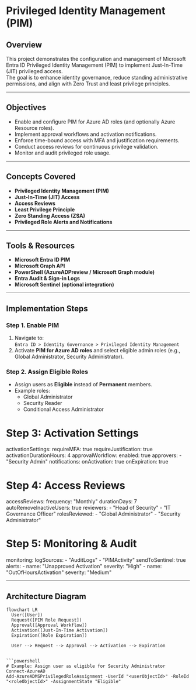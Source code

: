 #  Privileged Identity Management (PIM)

##  Overview
This project demonstrates the configuration and management of Microsoft Entra ID Privileged Identity Management (PIM) to implement Just-In-Time (JIT) privileged access.  
The goal is to enhance identity governance, reduce standing administrative permissions, and align with Zero Trust and least privilege principles.

---

##  Objectives
- Enable and configure PIM for Azure AD roles (and optionally Azure Resource roles).  
- Implement approval workflows and activation notifications.  
- Enforce time-bound access with MFA and justification requirements.  
- Conduct access reviews for continuous privilege validation.  
- Monitor and audit privileged role usage.

---

##  Concepts Covered
- **Privileged Identity Management (PIM)**  
- **Just-In-Time (JIT) Access**  
- **Access Reviews**  
- **Least Privilege Principle**  
- **Zero Standing Access (ZSA)**  
- **Privileged Role Alerts and Notifications**

---

##  Tools & Resources
- **Microsoft Entra ID PIM**
- **Microsoft Graph API**
- **PowerShell (AzureADPreview / Microsoft Graph module)**
- **Entra Audit & Sign-in Logs**
- **Microsoft Sentinel (optional integration)**

---

##  Implementation Steps

### Step 1. Enable PIM
1. Navigate to:  
   `Entra ID > Identity Governance > Privileged Identity Management`
2. Activate **PIM for Azure AD roles** and select eligible admin roles (e.g., Global Administrator, Security Administrator).

### Step 2. Assign Eligible Roles
- Assign users as **Eligible** instead of **Permanent** members.  
- Example roles:
  - Global Administrator  
  - Security Reader  
  - Conditional Access Administrator

# Step 3: Activation Settings
activationSettings:
  requireMFA: true
  requireJustification: true
  activationDurationHours: 4
  approvalWorkflow:
    enabled: true
    approvers:
      - "Security Admin"
  notifications:
    onActivation: true
    onExpiration: true

# Step 4: Access Reviews
accessReviews:
  frequency: "Monthly"
  durationDays: 7
  autoRemoveInactiveUsers: true
  reviewers:
    - "Head of Security"
    - "IT Governance Officer"
  rolesReviewed:
    - "Global Administrator"
    - "Security Administrator"

# Step 5: Monitoring & Audit
monitoring:
  logSources:
    - "AuditLogs"
    - "PIMActivity"
  sendToSentinel: true
  alerts:
    - name: "Unapproved Activation"
      severity: "High"
    - name: "OutOfHoursActivation"
      severity: "Medium"

---

##  Architecture Diagram

```mermaid
flowchart LR
  User([User])
  Request([PIM Role Request])
  Approval([Approval Workflow])
  Activation([Just-In-Time Activation])
  Expiration([Role Expiration])

  User --> Request --> Approval --> Activation --> Expiration


```powershell
# Example: Assign user as eligible for Security Administrator
Connect-AzureAD
Add-AzureADMSPrivilegedRoleAssignment -UserId "<userObjectId>" -RoleId "<roleObjectId>" -AssignmentState "Eligible"


